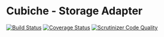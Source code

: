 # Cubiche - Storage Adapter
[![Build Status](https://travis-ci.org/cubiche/storage-adapter.svg?branch=master)](https://travis-ci.org/cubiche/storage-adapter) [![Coverage Status](https://coveralls.io/repos/github/cubiche/storage-adapter/badge.svg?branch=master)](https://coveralls.io/github/cubiche/storage-adapter?branch=master) [![Scrutinizer Code Quality](https://scrutinizer-ci.com/g/cubiche/storage-adapter/badges/quality-score.png?b=master)](https://scrutinizer-ci.com/g/cubiche/storage-adapter/?branch=master) 
